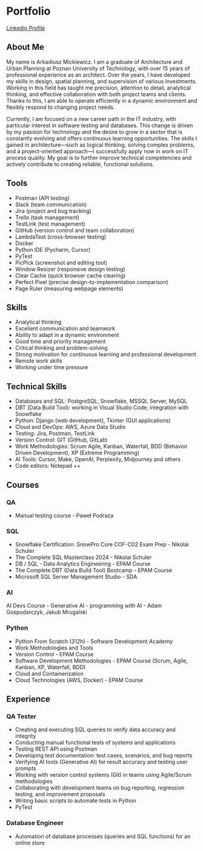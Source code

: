# Portfolio
[Linkedin Profile](https://www.linkedin.com/in/armick)

## About Me
My name is Arkadiusz Mickiewicz. I am a graduate of Architecture and Urban Planning at Poznan University of Technology, with over 15 years of professional experience as an architect. Over the years, I have developed my skills in design, spatial planning, and supervision of various investments. Working in this field has taught me precision, attention to detail, analytical thinking, and effective collaboration with both project teams and clients. Thanks to this, I am able to operate efficiently in a dynamic environment and flexibly respond to changing project needs.

Currently, I am focused on a new career path in the IT industry, with particular interest in software testing and databases. This change is driven by my passion for technology and the desire to grow in a sector that is constantly evolving and offers continuous learning opportunities. The skills I gained in architecture—such as logical thinking, solving complex problems, and a project-oriented approach—I successfully apply now in work on IT process quality. My goal is to further improve technical competencies and actively contribute to creating reliable, functional solutions.

## Tools
- Postman (API testing)
- Slack (team communication)
- Jira (project and bug tracking)
- Trello (task management)
- TestLink (test management)
- GitHub (version control and team collaboration)
- LambdaTest (cross-browser testing)
- Docker
- Python IDE (Pycharm, Cursor)
- PyTest
- PicPick (screenshot and editing tool)
- Window Resizer (responsive design testing)
- Clear Cache (quick browser cache clearing)
- Perfect Pixel (precise design-to-implementation comparison)
- Page Ruler (measuring webpage elements)

## Skills

- Analytical thinking
- Excellent communication and teamwork
- Ability to adapt in a dynamic environment
- Good time and priority management
- Critical thinking and problem-solving
- Strong motivation for continuous learning and professional development
- Remote work skills
- Working under time pressure

## Technical Skills

- Databases and SQL: PostgreSQL, Snowflake, MSSQL Server, MySQL
- DBT (Data Build Tool): working in Visual Studio Code, integration with Snowflake
- Python: Django (web development), Tkinter (GUI applications)
- Cloud and DevOps: AWS, Azure Data Studio
- Testing: Jira, Postman, TestLink
- Version Control: GIT (GitHub, GitLab)
- Work Methodologies: Scrum Agile, Kanban, Waterfall, BDD (Behavior Driven Development), XP (Extreme Programming)
- AI Tools: Cursor, Make, OpenAI, Perplexity, Midjourney and others
- Code editors: Notepad ++

## Courses
### QA
- Manual testing course - Paweł Podraza

### SQL
- Snowflake Certification: SnowPro Core COF-C02 Exam Prep - Nikolai Schuler
- The Complete SQL Masterclass 2024 - Nikolai Schuler
- DB / SQL - Data Analytics Engineering - EPAM Course
- The Complete DBT (Data Build Tool) Bootcamp - EPAM Course
- Microsoft SQL Server Management Studio - SDA

### AI
AI Devs Course - Generative AI - programming with AI - Adam Gospodarczyk, Jakub Mrugalski

### Python
- Python From Scratch (312h) - Software Development Academy
- Work Methodologies and Tools
- Version Control - EPAM Course
- Software Development Methodologies - EPAM Course (Scrum, Agile, Kanban, XP, Waterfall, BDD)
- Cloud and Containerization
- Cloud Technologies (AWS, Docker) - EPAM Course

## Experience
### QA Tester
- Creating and executing SQL queries to verify data accuracy and integrity
- Conducting manual functional tests of systems and applications
- Testing REST API using Postman
- Developing test documentation: test cases, scenarios, and bug reports
- Verifying AI tools (Generative AI) for result accuracy and testing user prompts
- Working with version control systems (Git) in teams using Agile/Scrum methodologies
- Collaborating with development teams on bug reporting, regression testing, and improvement proposals
- Writing basic scripts to automate tests in Python
- PyTest

### Database Engineer
- Automation of database processes (queries and SQL functions) for an online store
